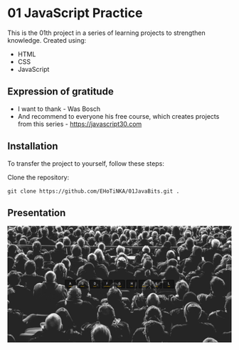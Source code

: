 # 01 JavaScript Practice

This is the 01th project in a series of learning projects to strengthen knowledge.
Created using:
- HTML
- CSS
- JavaScript

## Expression of gratitude

- I want to thank - Was Bosch 
- And recommend to everyone his free course, which creates projects from this series - https://javascript30.com

## Installation

To transfer the project to yourself, follow these steps:

Clone the repository:

```
git clone https://github.com/EHoTiNKA/01JavaBits.git .
```

## Presentation

<div align="center">
  <img src="https://raw.githubusercontent.com/EHoTiNKA/01JavaBits/refs/heads/master/01Preview.PNG"/>
</div>
